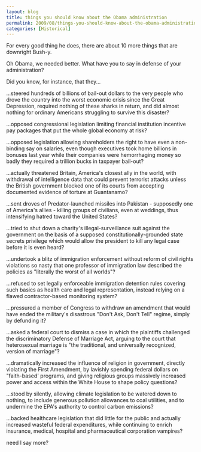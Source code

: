 ```yaml
---
layout: blog
title: things you should know about the Obama administration
permalink: 2009/08/things-you-should-know-about-the-obama-administration
categories: [Historical]
---
```


<p>For every good thing he does, there are about 10 more things that are downright Bush-y.</p>
<p>Oh Obama, we needed better. What have you to say in defense of your administration?</p>
<p>Did you know, for instance, that they...</p>
<p>...steered hundreds of billions of bail-out dollars to the very people who drove the country into the worst economic crisis since the Great Depression, required nothing of these sharks in return, and did almost nothing for ordinary Americans struggling to survive this disaster?</p>
<p>...opposed congressional legislation limiting financial institution incentive pay packages that put the whole global economy at risk?</p>
<p>...opposed legislation allowing shareholders the right to have even a non-binding say on salaries, even though executives took home billions in bonuses last year while their companies were hemorrhaging money so badly they required a trillion bucks in taxpayer bail-out?</p>
<p>...actually threatened Britain, America's closest ally in the world, with withdrawal of intelligence data that could prevent terrorist attacks unless the British government blocked one of its courts from accepting documented evidence of torture at Guantanamo?</p>
<p>...sent droves of Predator-launched missiles into Pakistan - supposedly one of America's allies - killing groups of civilians, even at weddings, thus intensifying hatred toward the United States?</p>
<p>...tried to shut down a charity's illegal-surveillance suit against the government on the basis of a supposed constitutionally-grounded state secrets privilege which would allow the president to kill any legal case before it is even heard?</p>
<p>...undertook a blitz of immigration enforcement without reform of civil rights violations so nasty that one professor of immigration law described the policies as "literally the worst of all worlds"?</p>
<p>...refused to set legally enforceable immigration detention rules covering such basics as health care and legal representation, instead relying on a flawed contractor-based monitoring system?</p>
<p>...pressured a member of Congress to withdraw an amendment that would have ended the military's disastrous "Don't Ask, Don't Tell" regime, simply by defunding it?</p>
<p>...asked a federal court to dismiss a case in which the plaintiffs challenged the discriminatory Defense of Marriage Act, arguing to the court that heterosexual marriage is "the traditional, and universally recognized, version of marriage"?</p>
<p>...dramatically increased the influence of religion in government, directly violating the First Amendment, by lavishly spending federal dollars on "faith-based' programs, and giving religious groups massively increased power and access within the White House to shape policy questions?</p>
<p>...stood by silently, allowing climate legislation to be watered down to nothing, to include generous pollution allowances to coal utilities, and to undermine the EPA's authority to control carbon emissions?</p>
<p>...backed healthcare legislation that did little for the public and actually increased wasteful federal expenditures, while continuing to enrich insurance, medical, hospital and pharmaceutical corporation vampires?</p>
<p>need I say more?</p>
